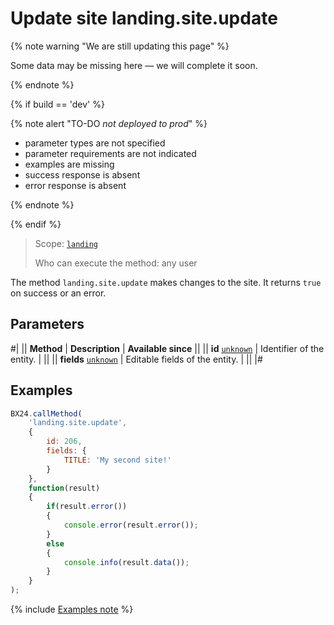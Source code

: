 # Update site landing.site.update

{% note warning "We are still updating this page" %}

Some data may be missing here — we will complete it soon.

{% endnote %}

{% if build == 'dev' %}

{% note alert "TO-DO _not deployed to prod_" %}

- parameter types are not specified
- parameter requirements are not indicated
- examples are missing
- success response is absent
- error response is absent

{% endnote %}

{% endif %}

> Scope: [`landing`](../../scopes/permissions.md)
>
> Who can execute the method: any user

The method `landing.site.update` makes changes to the site. It returns `true` on success or an error.

## Parameters

#|
|| **Method** | **Description** | **Available since** ||
|| **id**
[`unknown`](../../data-types.md) | Identifier of the entity. | ||
|| **fields**
[`unknown`](../../data-types.md) | Editable fields of the entity. | ||
|#

## Examples

```js
BX24.callMethod(
    'landing.site.update',
    {
        id: 206,
        fields: {
            TITLE: 'My second site!'
        }
    },
    function(result)
    {
        if(result.error())
        {
            console.error(result.error());
        }
        else
        {
            console.info(result.data());
        }
    }
);
```

{% include [Examples note](../../../_includes/examples.md) %}